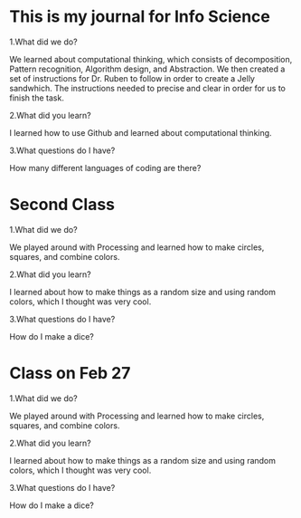 # This is my journal for Info Science

1.What did we do?

We learned about computational thinking, which consists of decomposition, Pattern recognition, Algorithm  design, and Abstraction. We then created a set of instructions for Dr. Ruben to follow in order to create a Jelly sandwhich. The instructions needed to precise and clear in order for us to finish the task.

2.What did you learn?

I learned how to use Github and learned about computational thinking.

3.What questions do I have?

How many different languages of coding are there?

# Second Class 

1.What did we do?

We played around with Processing and learned how to make circles, squares, and combine colors. 

2.What did you learn?

I learned about how to make things as a random size and using random colors, which I thought was very cool.

3.What questions do I have?

How do I make a dice? 

# Class on Feb 27

1.What did we do?

We played around with Processing and learned how to make circles, squares, and combine colors. 

2.What did you learn?

I learned about how to make things as a random size and using random colors, which I thought was very cool.

3.What questions do I have?

How do I make a dice? 

